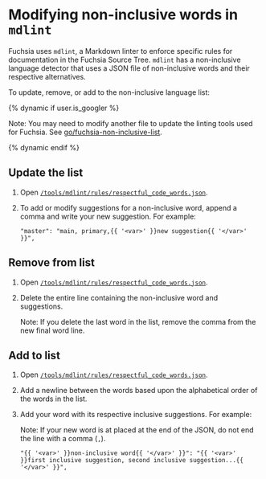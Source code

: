 # Modifying non-inclusive words in `mdlint`

Fuchsia uses `mdlint`, a Markdown linter to enforce specific rules
for documentation in the Fuchsia Source Tree. `mdlint` has a non-inclusive
language detector that uses a JSON file of non-inclusive words and their
respective alternatives.

To update, remove, or add to the non-inclusive language list:

{% dynamic if user.is_googler %}

Note: You may need to modify another file to update the linting tools used for Fuchsia.
See [go/fuchsia-non-inclusive-list][non-inclusive-list].

{% dynamic endif %}

## Update the list

1. Open [`/tools/mdlint/rules/respectful_code_words.json`][json-url].
1. To add or modify suggestions for a non-inclusive word, append a comma and
   write your new suggestion.  For example:

   ```none
   "master": "main, primary,{{ '<var>' }}new suggestion{{ '</var>' }}",
   ```

## Remove from list

1. Open [`/tools/mdlint/rules/respectful_code_words.json`][json-url].
1. Delete the entire line containing the non-inclusive word and suggestions.

    Note: If you delete the last word in the list, remove the comma from the new final word line.

## Add to list

1. Open [`/tools/mdlint/rules/respectful_code_words.json`][json-url].
1. Add a newline between the words based upon the alphabetical order of the words in the list.
1. Add your word with its respective inclusive suggestions. For example:

    Note: If your new word is at placed at the end of the JSON, do not end the line with a comma (`,`).

   ```none
   "{{ '<var>' }}non-inclusive word{{ '</var>' }}": "{{ '<var>' }}first inclusive suggestion, second inclusive suggestion...{{ '</var>' }}",
   ```

[json-url]: https://ci.android.com/edit?repo=fuchsia/fuchsia/main&file=tools/mdlint/rules/respectful_code_words.json
[non-inclusive-list]: http://go/fuchsia-non-inclusive-list